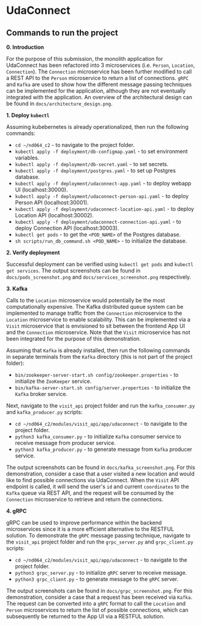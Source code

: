 # UdaConnect
## Commands to run the project

**0. Introduction**

For the purpose of this submission, the monolith application for UdaConnect has been refactored into 
3 microservices (i.e. `Person`, `Location`, `Connection`). The `Connection` microservice has been further
modified to call a REST API to the `Person` microservice to return a list of connections. `gRPC` and `Kafka` 
are used to show how the different message passing techniques can be implemented for the application,
although they are not eventually integrated with the application. An overview of the architectural design
can be found in `docs/architecture_design.png`.

**1. Deploy `kubectl`**

Assuming kubebernetes is already operationalized, then run the following commands:
- `cd ~/nd064_c2` - to navigate to the project folder.
- `kubectl apply -f deployment/db-configmap.yaml` - to set environment variables.
- `kubectl apply -f deployment/db-secret.yaml` - to set secrets.
- `kubectl apply -f deployment/postgres.yaml` - to set up Postgres database.
- `kubectl apply -f deployment/udaconnect-app.yaml` - to deploy webapp UI (localhost:30000).
- `kubectl apply -f deployment/udaconnect-person-api.yaml` - to deploy Person API (localhost:30001).
- `kubectl apply -f deployment/udaconnect-location-api.yaml` - to deploy Location API (localhost:30002).
- `kubectl apply -f deployment/udaconnect-connection-api.yaml` - to deploy Connection API (localhost:30003).
- `kubectl get pods` - to get the `<POD_NAME>` of the Postgres database.
- `sh scripts/run_db_command.sh <POD_NAME>` - to initialize the database.

**2. Verify deployment**

Successful deployment can be verified using `kubectl get pods` and `kubectl get services`. The output screenshots 
can be found in `docs/pods_screenshot.png` and `docs/services_screenshot.png` respectively.

**3. Kafka**

Calls to the `Location` microservice would potentially be the most computationally expensive. The Kafka distributed 
queue system can be implemented to manage traffic from the `Connection` microservice to the `Location` microservice 
to enable scalability. This can be implemented via a `Visit` microservice that is envisioned to sit between the 
frontend App UI and the `Connection` microservice. Note that the `Visit` microservice has not been integrated for
the purpose of this demonstration.

Assuming that `Kafka` is already installed, then run the following commands in separate terminals from the `Kafka` 
directory (this is not part of the project folder):
- `bin/zookeeper-server-start.sh config/zookeeper.properties` - to initialize the `ZooKeeper` service.
- `bin/kafka-server-start.sh config/server.properties` - to initialize the `Kafka` broker service.

Next, navigate to the `visit_api` project folder and run the `kafka_consumer.py` and `kafka_producer.py` scripts:
- `cd ~/nd064_c2/modules/visit_api/app/udaconnect` - to navigate to the project folder.
- `python3 kafka_consumer.py` - to initialize `Kafka` consumer service to receive message from producer service.
- `python3 kafka_producer.py` - to generate message from `Kafka` producer service.

The output screenshots can be found in `docs/kafka_screenshot.png`. For this demonstration, consider a case that a
user visited a new location and would like to find possible connections via UdaConnect. When the `Visit` API endpoint
is called, it will send the user's `id` and current `coordinates` to the `Kafka` queue via REST API, and the request 
will be consumed by the `Connection` microservice to retrieve and return the connections. 

**4. gRPC**

gRPC can be used to improve performance within the backend microservices since it is a more efficient alternative
to the RESTFUL solution. To demonstrate the `gRPC` message passing technique, navigate to the `visit_api` project 
folder and run the `grpc_server.py` and `grpc_client.py` scripts:
- `cd ~/nd064_c2/modules/visit_api/app/udaconnect` - to navigate to the project folder.
- `python3 grpc_server.py` - to initialize `gRPC` server to receive message.
- `python3 grpc_client.py` - to generate message to the `gRPC` server.

The output screenshots can be found in `docs/grpc_screenshot.png`. For this demonstration, consider a case that a
request has been received via `Kafka`. The request can be converted into a `gRPC` format to call the `Location` and
`Person` microservices to return the list of possible connections, which can subsequently be returned to the App UI
via a RESTFUL solution.
